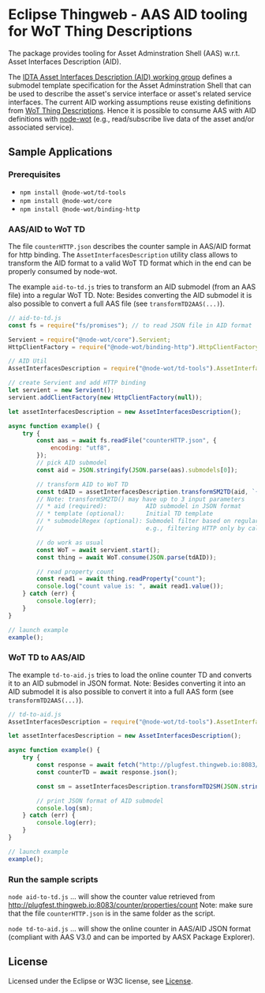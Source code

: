 # Eclipse Thingweb - AAS AID tooling for WoT Thing Descriptions

The package provides tooling for Asset Adminstration Shell (AAS) w.r.t. Asset Interfaces Description (AID).

The [IDTA Asset Interfaces Description (AID) working group](https://github.com/admin-shell-io/submodel-templates/tree/main/development/Asset%20Interface%20Description/1/0) defines a submodel template specification for the Asset Adminstration Shell that can be used to describe the asset's service interface or asset's related service interfaces. The current AID working assumptions reuse existing definitions from [WoT Thing Descriptions](https://www.w3.org/TR/wot-thing-description11/). Hence it is possible to consume AAS with AID definitions with [node-wot](https://github.com/eclipse-thingweb/node-wot) (e.g., read/subscribe live data of the asset and/or associated service).

## Sample Applications

### Prerequisites

-   `npm install @node-wot/td-tools`
-   `npm install @node-wot/core`
-   `npm install @node-wot/binding-http`

### AAS/AID to WoT TD

The file `counterHTTP.json` describes the counter sample in AAS/AID format for http binding. The `AssetInterfacesDescription` utility class allows to transform the AID format to a valid WoT TD format which in the end can be properly consumed by node-wot.

The example `aid-to-td.js` tries to transform an AID submodel (from an AAS file) into a regular WoT TD.
Note: Besides converting the AID submodel it is also possible to convert a full AAS file (see `transformTD2AAS(...)`).

```js
// aid-to-td.js
const fs = require("fs/promises"); // to read JSON file in AID format

Servient = require("@node-wot/core").Servient;
HttpClientFactory = require("@node-wot/binding-http").HttpClientFactory;

// AID Util
AssetInterfacesDescription = require("@node-wot/td-tools").AssetInterfacesDescription;

// create Servient and add HTTP binding
let servient = new Servient();
servient.addClientFactory(new HttpClientFactory(null));

let assetInterfacesDescription = new AssetInterfacesDescription();

async function example() {
    try {
        const aas = await fs.readFile("counterHTTP.json", {
            encoding: "utf8",
        });
        // pick AID submodel
        const aid = JSON.stringify(JSON.parse(aas).submodels[0]);

        // transform AID to WoT TD
        const tdAID = assetInterfacesDescription.transformSM2TD(aid, `{"title": "counter"}`);
        // Note: transformSM2TD() may have up to 3 input parameters
        // * aid (required):           AID submodel in JSON format
        // * template (optional):      Initial TD template
        // * submodelRegex (optional): Submodel filter based on regular expression
        //                             e.g., filtering HTTP only by calling transformAAS2TD(aas, `{}`, "HTTP")

        // do work as usual
        const WoT = await servient.start();
        const thing = await WoT.consume(JSON.parse(tdAID));

        // read property count
        const read1 = await thing.readProperty("count");
        console.log("count value is: ", await read1.value());
    } catch (err) {
        console.log(err);
    }
}

// launch example
example();
```

### WoT TD to AAS/AID

The example `td-to-aid.js` tries to load the online counter TD and converts it to an AID submodel in JSON format.
Note: Besides converting it into an AID submodel it is also possible to convert it into a full AAS form (see `transformTD2AAS(...)`).

```js
// td-to-aid.js
AssetInterfacesDescription = require("@node-wot/td-tools").AssetInterfacesDescription;

let assetInterfacesDescription = new AssetInterfacesDescription();

async function example() {
    try {
        const response = await fetch("http://plugfest.thingweb.io:8083/counter");
        const counterTD = await response.json();

        const sm = assetInterfacesDescription.transformTD2SM(JSON.stringify(counterTD), ["http", "coap"]);

        // print JSON format of AID submodel
        console.log(sm);
    } catch (err) {
        console.log(err);
    }
}

// launch example
example();
```

### Run the sample scripts

`node aid-to-td.js`
... will show the counter value retrieved from http://plugfest.thingweb.io:8083/counter/properties/count
Note: make sure that the file `counterHTTP.json` is in the same folder as the script.

`node td-to-aid.js`
... will show the online counter in AAS/AID JSON format (compliant with AAS V3.0 and can be imported by AASX Package Explorer).

## License

Licensed under the Eclipse or W3C license, see [License](https://github.com/eclipse-thingweb/td-tools/blob/main/LICENSE.md).
